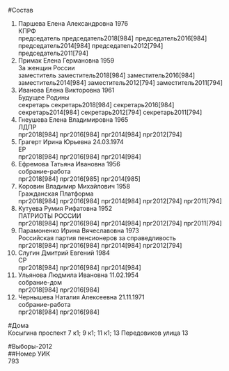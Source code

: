 #Состав  
1. Паршева Елена Александровна 1976  
    КПРФ  
    председатель председатель2018[984] председатель2016[984] председатель2014[984] председатель2012[794] председатель2011[794]  
2. Примак Елена Германовна 1959  
    За женщин России  
    заместитель заместитель2018[984] заместитель2016[984] заместитель2014[984] заместитель2012[794] заместитель2011[794]  
3. Иванова Елена Викторовна 1961  
    Будущее Родины  
    секретарь секретарь2018[984] секретарь2016[984] секретарь2014[984] секретарь2012[794] секретарь2011[794]  
4. Гнеушева Елена Владимировна 1965  
    ЛДПР  
    прг2018[984] прг2016[984] прг2014[984] прг2012[794]  
5. Грагерт Ирина Юрьевна 24.03.1974  
    ЕР  
    прг2018[984] прг2016[984] прг2014[984]  
6. Ефремова Татьяна Ивановна 1956  
    собрание-работа  
    прг2018[984] прг2016[985] прг2014[985]  
7. Коровин Владимир Михайлович 1958  
    Гражданская Платформа  
    прг2018[984] прг2016[984] прг2014[984] прг2012[794] прг2011[794]  
8. Кутуева Румия Рифатовна 1952  
    ПАТРИОТЫ РОССИИ  
    прг2018[984] прг2016[984] прг2014[984] прг2012[794] прг2011[794]  
9. Парамоненко Ирина Вячеславовна 1973  
    Российская партия пенсионеров за справедливость  
    прг2018[984] прг2016[984] прг2014[984] прг2012[794]  
10. Слугин Дмитрий Евгений 1984  
    СР  
    прг2018[984] прг2016[984] прг2014[984]  
11. Ульянова Людмила Ивановна 11.02.1954  
    собрание-дом  
    прг2018[984] прг2016[984]  
12. Чернышева Наталия Алексеевна 21.11.1971  
    собрание-работа  
    прг2018[984] прг2016[984]  

#Дома  
Косыгина проспект 7 к1; 9 к1; 11 к1; 13 Передовиков улица 13  
  
#Выборы-2012  
##Номер УИК  
793  
